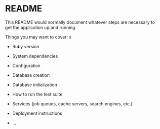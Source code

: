 # README

This README would normally document whatever steps are necessary to get the
application up and running.

Things you may want to cover:
s
* Ruby version

* System dependencies

* Configuration

* Database creation

* Database initialization

* How to run the test suite

* Services (job queues, cache servers, search engines, etc.)

* Deployment instructions

* ...
